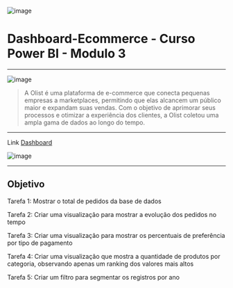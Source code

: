 ![image](https://github.com/JosueMorfim/Dashboard-Alura-Buscante/assets/141301164/f8afb82d-5f6f-43d7-9ae7-d3d25f2cb0f2)
# Dashboard-Ecommerce - Curso Power BI - Modulo 3
-------

![image](https://github.com/JosueMorfim/Dashboard-Ecommerce/assets/141301164/9a2e77a2-2315-4189-b510-86dca3658ec9)

> A Olist é uma plataforma de e-commerce que conecta pequenas empresas a marketplaces, permitindo que elas alcancem um público maior e expandam suas vendas. Com o objetivo de aprimorar seus processos e otimizar a experiência dos clientes, a Olist coletou uma ampla gama de dados ao longo do tempo.
---------
Link [Dashboard](https://app.powerbi.com/view?r=eyJrIjoiMWZhM2ViNTEtZjgyMy00M2MyLWExNmMtYzU5NTA4ZTdhYzdmIiwidCI6ImEwZWJjZDRhLTg0N2ItNDFjMC1iYmYyLWUzNjNkZGMzN2Y5MiJ9)


![image](https://github.com/JosueMorfim/Dashboard-Ecommerce/assets/141301164/8ca62920-cf4d-439b-925f-1370cc7d1866)

-------
## Objetivo

Tarefa 1: Mostrar o total de pedidos da base de dados

Tarefa 2: Criar uma visualização para mostrar a evolução dos pedidos no tempo

Tarefa 3: Criar uma visualização para mostrar os percentuais de preferência por tipo de pagamento

Tarefa 4: Criar uma visualização que mostra a quantidade de produtos por categoria, observando apenas um ranking dos valores mais altos

Tarefa 5: Criar um filtro para segmentar os registros por ano



